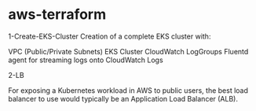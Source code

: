 # aws-terraform

1-Create-EKS-Cluster
Creation of a complete EKS cluster with:

VPC (Public/Private Subnets)
EKS Cluster
CloudWatch LogGroups
Fluentd agent for streaming logs onto CloudWatch Logs

2-LB

For exposing a Kubernetes workload in AWS to public users, the best load balancer to use would typically be an Application Load Balancer (ALB).

